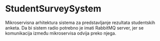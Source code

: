 # StudentSurveySystem

Mikroservisna arhitektura sistema za predstavljanje rezultata studentskih anketa.
Da bi sistem radio potrebno je imati RabbitMQ server, jer se komunikacija između mikroservisa odvija preko njega.
